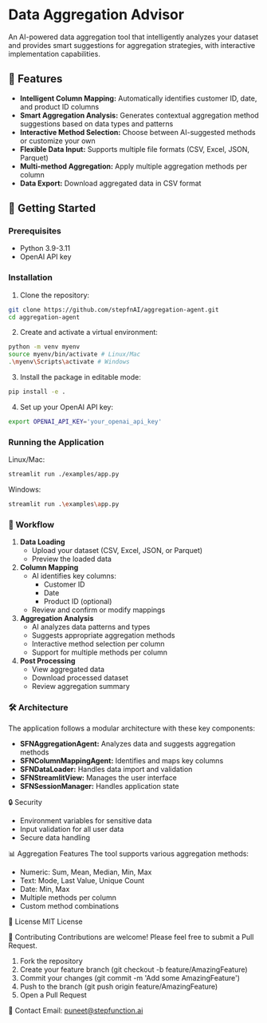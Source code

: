 # Data Aggregation Advisor

An AI-powered data aggregation tool that intelligently analyzes your dataset and provides smart suggestions for aggregation strategies, with interactive implementation capabilities.

## 🌟 Features

- **Intelligent Column Mapping:** Automatically identifies customer ID, date, and product ID columns
- **Smart Aggregation Analysis:** Generates contextual aggregation method suggestions based on data types and patterns
- **Interactive Method Selection:** Choose between AI-suggested methods or customize your own
- **Flexible Data Input:** Supports multiple file formats (CSV, Excel, JSON, Parquet)
- **Multi-method Aggregation:** Apply multiple aggregation methods per column
- **Data Export:** Download aggregated data in CSV format

## 🚀 Getting Started

### Prerequisites
- Python 3.9-3.11
- OpenAI API key

### Installation
1. Clone the repository:

```bash
git clone https://github.com/stepfnAI/aggregation-agent.git
cd aggregation-agent
```

2. Create and activate a virtual environment:

```bash
python -m venv myenv
source myenv/bin/activate # Linux/Mac
.\myenv\Scripts\activate # Windows
```

3. Install the package in editable mode:

```bash
pip install -e .
```

4. Set up your OpenAI API key:

```bash
export OPENAI_API_KEY='your_openai_api_key'
```

### Running the Application

Linux/Mac:
```bash
streamlit run ./examples/app.py
```

Windows:
```bash
streamlit run .\examples\app.py
```

### 🔄 Workflow
1. **Data Loading**
   - Upload your dataset (CSV, Excel, JSON, or Parquet)
   - Preview the loaded data
2. **Column Mapping**
   - AI identifies key columns:
     - Customer ID
     - Date
     - Product ID (optional)
   - Review and confirm or modify mappings
3. **Aggregation Analysis**
   - AI analyzes data patterns and types
   - Suggests appropriate aggregation methods
   - Interactive method selection per column
   - Support for multiple methods per column
4. **Post Processing**
   - View aggregated data
   - Download processed dataset
   - Review aggregation summary

### 🛠️ Architecture
The application follows a modular architecture with these key components:
- **SFNAggregationAgent:** Analyzes data and suggests aggregation methods
- **SFNColumnMappingAgent:** Identifies and maps key columns
- **SFNDataLoader:** Handles data import and validation
- **SFNStreamlitView:** Manages the user interface
- **SFNSessionManager:** Handles application state

🔒 Security
- Environment variables for sensitive data
- Input validation for all user data
- Secure data handling

📊 Aggregation Features
The tool supports various aggregation methods:
- Numeric: Sum, Mean, Median, Min, Max
- Text: Mode, Last Value, Unique Count
- Date: Min, Max
- Multiple methods per column
- Custom method combinations

📝 License
MIT License

🤝 Contributing
Contributions are welcome! Please feel free to submit a Pull Request.
1. Fork the repository
2. Create your feature branch (git checkout -b feature/AmazingFeature)
3. Commit your changes (git commit -m 'Add some AmazingFeature')
4. Push to the branch (git push origin feature/AmazingFeature)
5. Open a Pull Request

📧 Contact
Email: puneet@stepfunction.ai